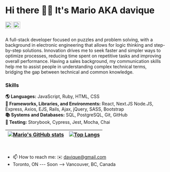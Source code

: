 # Hi there 🤙🏼 It's Mario AKA davique

<a href="https://twitter.com/davique0">
<img align="left" alt="Mario Gutierrez | Twitter" width="22px" src="https://cdn.simpleicons.org/twitter/#1DA1F2" />
</a>
<a href="https://www.linkedin.com/in/mario-d-gutierrez">
<img align="left" alt="Mario Gutierrez" width="22px" src="https://cdn.simpleicons.org/linkedin/#0A66C2" />
</a>
<br />

<br />


A full-stack developer focused on puzzles and problem solving, with a background in electronic engineering that allows for logic thinking and step-by-step solutions. Innovation drives me to seek faster and simpler ways to optimize processes, reducing time spent on repetitive tasks and improving overall performance. Having a sales background, my communication skills help me to assist people in understanding complex technical terms, bridging the gap between technical and common knowledge.

<!---
<img align="left" alt="Mario Gutierrez | Twitter" width="22px" src=https://cdn.simpleicons.org/html5/#E34F26 />
<img align="left" alt="Mario Gutierrez | Twitter" width="22px" src=https://cdn.simpleicons.org/javascript/#F7DF1E />
<img align="left" alt="Mario Gutierrez | Twitter" width="22px" src=https://cdn.simpleicons.org/nextdotjs/#FFF />

<br />

<br />
--->
### Skills
**🌎 Languages:** JavaScript, Ruby, HTML, CSS<br />
**🧮 Frameworks, Libraries, and Environments:** React, Next.JS Node.JS, Express, Axios, EJS, Rails, Ajax, jQuery, SASS, Bootstrap<br />
**📚 Systems and Databases:** SQL, PostgreSQL, Git, GitHub<br />
**🧪 Testing:** Storybook, Cypress, Jest, Mocha, Chai<br />


| [![Mario's GitHub stats](https://github-readme-stats.vercel.app/api?username=davique0&show_icons=true&theme=github_dark&count_private=true)](https://github.com/anuraghazra/github-readme-stats) | [![Top Langs](https://github-readme-stats.vercel.app/api/top-langs/?username=davique0&layout=compact&theme=github_dark&count_private=true)](https://github.com/anuraghazra/github-readme-stats) |
| ------------- | ------------- |


<br />

- 📫 How to reach me: ✉️ <davique@gmail.com>
- Toronto, ON --- Soon --> Vancouver, BC, Canada


